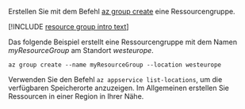 Erstellen Sie mit dem Befehl [az group create](/cli/azure/group#az_group_create) eine Ressourcengruppe.

[!INCLUDE [resource group intro text](resource-group.md)]

Das folgende Beispiel erstellt eine Ressourcengruppe mit dem Namen *myResourceGroup* am Standort *westeurope*.

```azurecli-interactive
az group create --name myResourceGroup --location westeurope
```

Verwenden Sie den Befehl `az appservice list-locations`, um die verfügbaren Speicherorte anzuzeigen. Im Allgemeinen erstellen Sie Ressourcen in einer Region in Ihrer Nähe.
